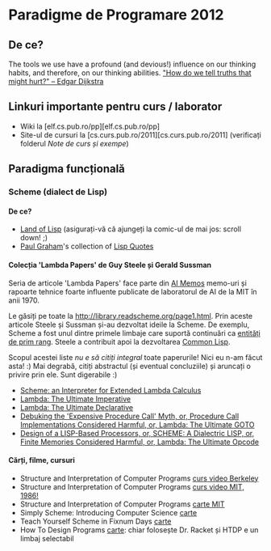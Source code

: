 # Paradigme de Programare 2012

## De ce? 
The tools we use have a profound (and devious!) influence on our thinking habits, and therefore, on our thinking abilities. ["How do we tell truths that might hurt?" – Edgar Dijkstra](http://www.cs.virginia.edu/~evans/cs655/readings/ewd498.html)

## Linkuri importante pentru curs / laborator
* Wiki la [elf.cs.pub.ro/pp][elf.cs.pub.ro/pp]
* Site-ul de cursuri la [cs.curs.pub.ro/2011][cs.curs.pub.ro/2011] (verificați folderul *Note de curs și exempe*)

## Paradigma funcțională

### Scheme (dialect de Lisp)

#### De ce?
* [Land of Lisp](http://landoflisp.com/) (asigurați-vă că ajungeți la comic-ul de mai jos: scroll down! ;)
* <a href="http://en.wikipedia.org/wiki/Paul_Graham_(computer_programmer)">Paul Graham</a>'s collection of [Lisp Quotes](http://www.paulgraham.com/quotes.html)

#### Colecția 'Lambda Papers' de Guy Steele și Gerald Sussman
Seria de articole 'Lambda Papers' face parte din [AI Memos](http://en.wikipedia.org/wiki/AI_Memo) memo-uri și rapoarte tehnice foarte influente publicate de laboratorul de AI de la MIT în anii 1970.

Le găsiți pe toate la http://library.readscheme.org/page1.html. Prin aceste articole Steele și Sussman și-au dezvoltat ideile la Scheme. De exemplu, Scheme a fost unul dintre primele limbaje care suportă continuări ca [entități de prim rang](http://en.wikipedia.org/wiki/First-class_object). Steele a contribuit apoi la dezvoltarea [Common Lisp](http://en.wikipedia.org/wiki/Common_Lisp).

Scopul acestei liste *nu e să citiți integral* toate paperurile! Nici eu n-am făcut asta! :) Mai degrabă, citiți abstractul (și eventual concluziile) și aruncați o privire prin ele. Sunt digerabile :)

* [Scheme: an Interpreter for Extended Lambda Calculus](http://repository.readscheme.org/ftp/papers/ai-lab-pubs/AIM-349.pdf)
* [Lambda: The Ultimate Imperative](http://repository.readscheme.org/ftp/papers/ai-lab-pubs/AIM-353.pdf)
* [Lambda: The Ultimate Declarative](http://repository.readscheme.org/ftp/papers/ai-lab-pubs/AIM-379.pdf)
* [Debuking the 'Expensive Procedure Call' Myth, or, Procedure Call Implementations Considered Harmful, or, Lambda: The Ultimate GOTO](http://repository.readscheme.org/ftp/papers/ai-lab-pubs/AIM-443.pdf)
* [Design of a LISP-Based Processors, or, SCHEME: A Dialectric LISP, or, Finite Memories Considered Harmful, or, Lambda: The Ultimate Opcode](http://repository.readscheme.org/ftp/papers/ai-lab-pubs/AIM-514.pdf)

#### Cărți, filme, cursuri
* Structure and Interpretation of Computer Programs [curs video Berkeley](http://academicearth.org/courses/the-structure-and-interpretation-of-computer-programs)
* Structure and Interpretation of Computer Programs [curs video MIT, 1986!](http://www.youtube.com/watch?v=2Op3QLzMgSY)
* Structure and Interpretation of Computer Programs [carte MIT](http://mitpress.mit.edu/sicp/full-text/book/book.html)
* Simply Scheme: Introducing Computer Science [carte](http://www.cs.berkeley.edu/~bh/ss-toc2.html)
* Teach Yourself Scheme in Fixnum Days [carte](http://www.ccs.neu.edu/home/dorai/t-y-scheme/t-y-scheme.html)
* How To Design Programs [carte](http://www.htdp.org/): chiar folosește Dr. Racket și HTDP e un limbaj selectabil
